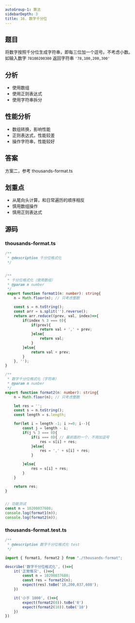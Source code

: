 ```yaml
---
autoGroup-1: 算法
sidebarDepth: 3
title: 16. 数字千分位
---
```


## 题目

将数字按照千分位生成字符串，即每三位加一个逗号。不考虑小数。<br>
如输入数字 `78100200300` 返回字符串 `'78,100,200,300'`

## 分析

- 使用数组
- 使用正则表达式
- 使用字符串拆分

## 性能分析

- 数组转换，影响性能
- 正则表达式，性能较差
- 操作字符串，性能较好

## 答案

方案二，参考 thousands-format.ts

## 划重点

- 从尾向头计算，和日常遍历的顺序相反
- 慎用数组操作
- 慎用正则表达式

## 源码
### thousands-format.ts
```typescript
/**
 * @description 千分位格式化
 */


/**
 * 千分位格式化（使用数组）
 * @param n number
 */
 export function format1(n: number): string{
    n = Math.floor(n); // 只考虑整数

    const s = n.toString();
    const arr = s.split('').reverse();
    return arr.reduce((prev, val, index)=>{
        if(index % 3 === 0){
            if(prev){
                return val + ',' + prev;
            }else{
                return val;
            }
        }else{
            return val + prev;
        }
    }, '');
}

/**
 * 数字千分位格式化（字符串）
 * @param n number
 */
export function format2(n: number): string{
    n = Math.floor(n); // 只考虑整数

    let res = '';
    const s = n.toString();
    const length = s.length;

    for(let i = length -1; i >=0; i--){
        const j = length - i;
        if(j % 3 === 0){
            if(i === 0){ // 最前面的一个，不用加逗号
                res = s[i] + res;
            }else{
                res = ',' + s[i] + res;
            }

        }else{
            res = s[i] + res;
        }
    }

    return res;
}


// 功能测试
const n = 10200037608;
console.log(format1(n));
console.log(format2(n));
```

### thousands-format.test.ts
```typescript
/**
 * @description 数字千分位格式化 test
 */

import { format1, format2 } from "./thousands-format";

describe('数字千分位格式化', ()=>{
    it('正常情况', ()=>{
        const n = 10200037608;
        const res = format2(n);
        expect(res).toBe('10,200,037,608');
    })

    it('小于 1000', ()=>{
        expect(format2(0)).toBe('0')
        expect(format2(10)).toBe('10')
    })
})
```